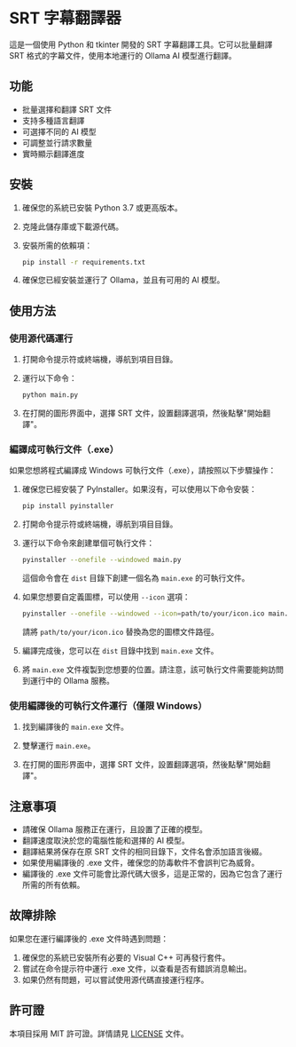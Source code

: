 # SRT 字幕翻譯器

這是一個使用 Python 和 tkinter 開發的 SRT 字幕翻譯工具。它可以批量翻譯 SRT 格式的字幕文件，使用本地運行的 Ollama AI 模型進行翻譯。

## 功能

- 批量選擇和翻譯 SRT 文件
- 支持多種語言翻譯
- 可選擇不同的 AI 模型
- 可調整並行請求數量
- 實時顯示翻譯進度

## 安裝

1. 確保您的系統已安裝 Python 3.7 或更高版本。

2. 克隆此儲存庫或下載源代碼。

3. 安裝所需的依賴項：

   ```bash
   pip install -r requirements.txt
   ```

4. 確保您已經安裝並運行了 Ollama，並且有可用的 AI 模型。

## 使用方法

### 使用源代碼運行

1. 打開命令提示符或終端機，導航到項目目錄。

2. 運行以下命令：

   ```bash
   python main.py
   ```

3. 在打開的圖形界面中，選擇 SRT 文件，設置翻譯選項，然後點擊"開始翻譯"。

### 編譯成可執行文件（.exe）

如果您想將程式編譯成 Windows 可執行文件（.exe），請按照以下步驟操作：

1. 確保您已經安裝了 PyInstaller。如果沒有，可以使用以下命令安裝：

   ```bash
   pip install pyinstaller
   ```

2. 打開命令提示符或終端機，導航到項目目錄。

3. 運行以下命令來創建單個可執行文件：

   ```bash
   pyinstaller --onefile --windowed main.py
   ```

   這個命令會在 `dist` 目錄下創建一個名為 `main.exe` 的可執行文件。

4. 如果您想要自定義圖標，可以使用 `--icon` 選項：

   ```bash
   pyinstaller --onefile --windowed --icon=path/to/your/icon.ico main.py
   ```

   請將 `path/to/your/icon.ico` 替換為您的圖標文件路徑。

5. 編譯完成後，您可以在 `dist` 目錄中找到 `main.exe` 文件。

6. 將 `main.exe` 文件複製到您想要的位置。請注意，該可執行文件需要能夠訪問到運行中的 Ollama 服務。

### 使用編譯後的可執行文件運行（僅限 Windows）

1. 找到編譯後的 `main.exe` 文件。

2. 雙擊運行 `main.exe`。

3. 在打開的圖形界面中，選擇 SRT 文件，設置翻譯選項，然後點擊"開始翻譯"。

## 注意事項

- 請確保 Ollama 服務正在運行，且設置了正確的模型。
- 翻譯速度取決於您的電腦性能和選擇的 AI 模型。
- 翻譯結果將保存在原 SRT 文件的相同目錄下，文件名會添加語言後綴。
- 如果使用編譯後的 .exe 文件，確保您的防毒軟件不會誤判它為威脅。
- 編譯後的 .exe 文件可能會比源代碼大很多，這是正常的，因為它包含了運行所需的所有依賴。

## 故障排除

如果您在運行編譯後的 .exe 文件時遇到問題：

1. 確保您的系統已安裝所有必要的 Visual C++ 可再發行套件。
2. 嘗試在命令提示符中運行 .exe 文件，以查看是否有錯誤消息輸出。
3. 如果仍然有問題，可以嘗試使用源代碼直接運行程序。

## 許可證

本項目採用 MIT 許可證。詳情請見 [LICENSE](LICENSE) 文件。